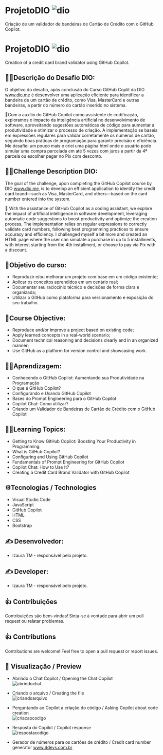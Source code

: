 # ProjetoDIO ![dio](https://github.com/user-attachments/assets/243b3699-6705-4227-8c79-11c1f499549c)
 Criação de um validador de bandeiras de Cartão de Crédito com o GitHub Copilot.
 
# ProjetoDIO ![dio](https://github.com/user-attachments/assets/243b3699-6705-4227-8c79-11c1f499549c)
Creation of a credit card brand validator using GitHub Copilot.

## 👩‍💻Descrição do Desafio DIO:
O objetivo do desafio, após conclusão do Curso GitHub Coplit da DIO www.dio.me é desenvolver uma aplicação eficiente para identificar a bandeira de um cartão de crédito, como Visa, MasterCard e outras bandeiras, a partir do número do cartão inserido no sistema. 

📝Com o auxílio do GitHub Copilot como assistente de codificação, exploramos o impacto da inteligência artificial no desenvolvimento de software, aproveitando sugestões automáticas de código para aumentar a produtividade e otimizar o processo de criação. A implementação se baseia em expressões regulares para validar corretamente os números de cartão, seguindo boas práticas de programação para garantir precisão e eficiência.
Me desafiei um pouco mais e criei uma página html onde o usuário pode simular uma compra parcelada em até 5 vezes com juros a partir da 4ª parcela ou escolher pagar no Pix com desconto.
## 👩‍💻Challenge Description DIO:
The goal of the challenge, upon completing the GitHub Copilot course by DIO www.dio.me, is to develop an efficient application to identify the credit card brand—such as Visa, MasterCard, and others—based on the card number entered into the system.

📝 With the assistance of GitHub Copilot as a coding assistant, we explore the impact of artificial intelligence in software development, leveraging automatic code suggestions to boost productivity and optimize the creation process. The implementation relies on regular expressions to correctly validate card numbers, following best programming practices to ensure accuracy and efficiency.
I challenged myself a bit more and created an HTML page where the user can simulate a purchase in up to 5 installments, with interest starting from the 4th installment, or choose to pay via Pix with a discount.

## 🎯Objetivo do curso:
- Reproduzir e/ou melhorar um projeto com base em um código existente; 
- Aplicar os conceitos aprendidos em um cenário real; 
- Documentar seu raciocínio técnico e decisões de forma clara e organizada; 
- Utilizar o GitHub como plataforma para versionamento e exposição do seu trabalho.

## 🎯Course Objective:
- Reproduce and/or improve a project based on existing code;
- Apply learned concepts in a real-world scenario;
- Document technical reasoning and decisions clearly and in an organized manner;
- Use GitHub as a platform for version control and showcasing work.

## 👩‍🎓Aprendizagem:
- Conhecendo o GitHub Copilot: Aumentando sua Produtividade na Programação
- O que é GitHub Copilot?
- Configurando e Usando GitHub Copilot
- Bases do Prompt Engineering para o GitHub Copilot
- Copilot Chat: Como utilizar?
- Criando um Validador de Bandeiras de Cartão de Crédito com o GitHub Copilot
  
## 👩‍🎓Learning Topics:
- Getting to Know GitHub Copilot: Boosting Your Productivity in Programming
- What is GitHub Copilot?
- Configuring and Using GitHub Copilot
- Fundamentals of Prompt Engineering for GitHub Copilot
- Copilot Chat: How to Use It?
- Creating a Credit Card Brand Validator with GitHub Copilot
  
## ⚙️Tecnologias / Technologies
- Visual Studio Code
- JavaScript
- GitHub Copilot
- HTML
- CSS
- Bootstrap
  
## ✍️ Desenvolvedor:
* Izaura TM - responsável pelo projeto.
## ✍️ Developer:
* Izaura TM - responsável pelo projeto.

 ## 👍 Contribuições
Contribuições são bem-vindas! Sinta-se à vontade para abrir um pull request ou relatar problemas. 

## 👍 Contributions
Contributions are welcome! Feel free to open a pull request or report issues.

## 🔣 Visualização / Preview

- Abrindo o Chat Copilot / Opening the Chat Copilot  
  ![abrindochat](https://github.com/user-attachments/assets/50e90c6c-8513-4bd6-96ef-f524aa62b78b)

- Criando o arquivo / Creating the file  
  ![criandoarquivo](https://github.com/user-attachments/assets/e715a80e-313b-4e63-951a-3647fdcc0f91)

- Perguntando ao Copilot a criação do código / Asking Copilot about code creation  
  ![criacaocodigo](https://github.com/user-attachments/assets/c75dbf7f-64ea-4399-82ed-b7ac5b4a1ece)

- Resposta do Copilot / Copilot response  
  ![respostacodigo](https://github.com/user-attachments/assets/8e76d46f-cb05-413d-97d6-b0838d11746d)


- Gerador de números para os cartões de crédito / Credit card number generator www.4devs.com.br
 
